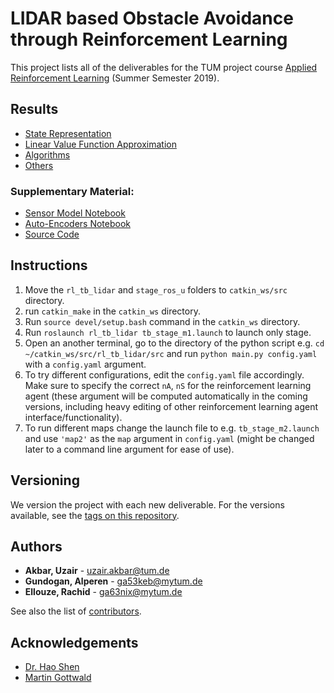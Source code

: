 # LIDAR based Obstacle Avoidance through Reinforcement Learning

This project lists all of the deliverables for the TUM project course [Applied Reinforcement Learning](https://www.ldv.ei.tum.de/en/lehre/applied-reinforcement-learning/) (Summer Semester 2019).

## Results
* [State Representation](https://gitlab.ldv.ei.tum.de/arl19/group-d/blob/master/assets/reward_graphs/state_representation.pdf)
* [Linear Value Function Approximation](https://gitlab.ldv.ei.tum.de/arl19/group-d/blob/master/assets/reward_graphs/lvfa.pdf)
* [Algorithms](https://gitlab.ldv.ei.tum.de/arl19/group-d/blob/master/assets/reward_graphs/algorithms.pdf)
* [Others](https://gitlab.ldv.ei.tum.de/arl19/group-d/blob/master/assets/reward_graphs)
### Supplementary Material:
* [Sensor Model Notebook](https://gitlab.ldv.ei.tum.de/arl19/group-d/blob/master/src/rl_tb_lidar/src/utils/sensormodel/lidar_sensor_model.ipynb)
* [Auto-Encoders Notebook](https://gitlab.ldv.ei.tum.de/arl19/group-d/blob/master/src/rl_tb_lidar/src/utils/autoencoders/vae_experiments.ipynb)
* [Source Code](https://gitlab.ldv.ei.tum.de/arl19/group-d/tree/master/src/rl_tb_lidar/src)

## Instructions
1. Move the `rl_tb_lidar` and `stage_ros_u` folders to `catkin_ws/src` directory.
2. run `catkin_make` in the `catkin_ws` directory.
3. Run `source devel/setup.bash` command in the `catkin_ws` directory.
4. Run `roslaunch rl_tb_lidar tb_stage_m1.launch` to launch only stage.
5. Open an another terminal, go to the directory of the python script e.g. `cd ~/catkin_ws/src/rl_tb_lidar/src` and run `python main.py config.yaml` with a `config.yaml` argument.
5. To try different configurations, edit the `config.yaml` file accordingly. Make sure to specify the correct `nA`, `nS` for the reinforcement learning agent (these argument will be computed automatically in the coming versions, including heavy editing of other reinforcement learning agent interface/functionality).
6. To run different maps change the launch file to e.g. `tb_stage_m2.launch` and use `'map2'` as the `map` argument in `config.yaml` (might be changed later to a command line argument for ease of use).

## Versioning

We version the project with each new deliverable. For the versions available, see the [tags on this repository](https://gitlab.ldv.ei.tum.de/arl19/group-d/tags).

## Authors

* **Akbar, Uzair** - [uzair.akbar@tum.de](mailto:uzair.akbar@tum.de)
* **Gundogan, Alperen** - [ga53keb@mytum.de](mailto:ga53keb@mytum.de)
* **Ellouze, Rachid** - [ga63nix@mytum.de](mailto:ga63nix@mytum.de)

See also the list of [contributors](https://gitlab.ldv.ei.tum.de/arl19/group-d/-/graphs/develop).

## Acknowledgements

* [Dr. Hao Shen](http://www.gol.ei.tum.de/index.php?id=15)
* [Martin Gottwald](http://www.ldv.ei.tum.de/?id=380)

